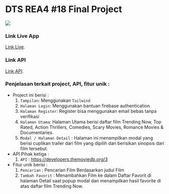 # DTS REA4 #18 Final Project

![](./dokumentasi.gif)

### Link Live App
[Link Live](https://dts-re4a-18.netlify.app/).

### Link API
[Link API](https://developers.themoviedb.org/3).

### Penjelasan terkait project, API, fitur unik :

- Project ini berisi :
    1. `Tampilan`: Menggunakan `Tailwind`
    1. `Halaman Login`: Menggunakan bantuan firebase authentication
    1. `Halaman Register`: Register bisa menggunakan email bebas tanpa verifikasi
    1. `Halaman Utama`: Halaman Utama berisi daftar film Trending Now, Top Rated, Action Thrillers, Comedies, Scary Movies, Romance Movies & Documentaries.  
    1. `Modal / Halaman Detail` : Halaman ini menampilkan modal yang berisi cuplikan trailer dari film yang dipilih dan berisikan sinopsis dari film tersebut.
- API Pihak ketiga :
    1. `API` : https://developers.themoviedb.org/3
- Fitur unik berisi :
    1. `Pencarian` : Pencarian Film Berdasarkan judul Film
    1. `Tambah Favorit` : Menambahkan Film ke dalam Daftar Favorit di halaman Detail saat popup modal dan menampilkan hasil favorite di atas daftar film Trending Now.